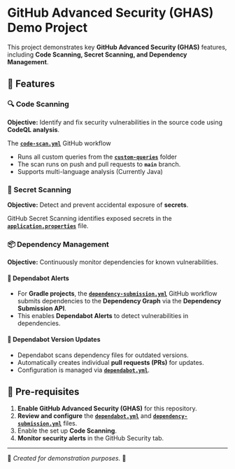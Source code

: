 # GitHub Advanced Security (GHAS) Demo Project

This project demonstrates key **GitHub Advanced Security (GHAS)** features, including **Code Scanning, Secret Scanning, and Dependency Management**.

## 📌 Features

### 🔍 Code Scanning

**Objective:** Identify and fix security vulnerabilities in the source code using **CodeQL analysis**.

The **[`code-scan.yml`](.github/workflows/code-scan.yml)** GitHub workflow

- Runs all custom queries from the **[`custom-queries`](custom-queries)** folder
- The scan runs on push and pull requests to **`main`** branch.
- Supports multi-language analysis (Currently Java)

### 🔑 Secret Scanning

**Objective:** Detect and prevent accidental exposure of **secrets**.

GitHub Secret Scanning identifies exposed secrets in the **[`application.properties`](src/main/resources/application.properties)** file.

### 📦 Dependency Management

**Objective:** Continuously monitor dependencies for known vulnerabilities.

#### 🔔 Dependabot Alerts

- For **Gradle projects**, the **[`dependency-submission.yml`](.github/workflows/dependency-submission.yml)** GitHub workflow submits dependencies to the **Dependency Graph** via the **Dependency Submission API**.
- This enables **Dependabot Alerts** to detect vulnerabilities in dependencies.

#### 🔄 Dependabot Version Updates

- Dependabot scans dependency files for outdated versions.
- Automatically creates individual **pull requests (PRs)** for updates.
- Configuration is managed via **[`dependabot.yml`](.github/dependabot.yml)**.

## 🚀 Pre-requisites

1. **Enable GitHub Advanced Security (GHAS)** for this repository.
2. **Review and configure** the **[`dependabot.yml`](.github/dependabot.yml)** and **[`dependency-submission.yml`](.github/workflows/dependency-submission.yml)** files.
3. Enable the set up **Code Scanning**.
4. **Monitor security alerts** in the GitHub Security tab.

---

🔹 _Created for demonstration purposes._ 🚀
